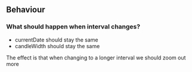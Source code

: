 ## Behaviour

### What should happen when interval changes?

- currentDate should stay the same
- candleWidth should stay the same

The effect is that when changing to a longer interval we should zoom out more
